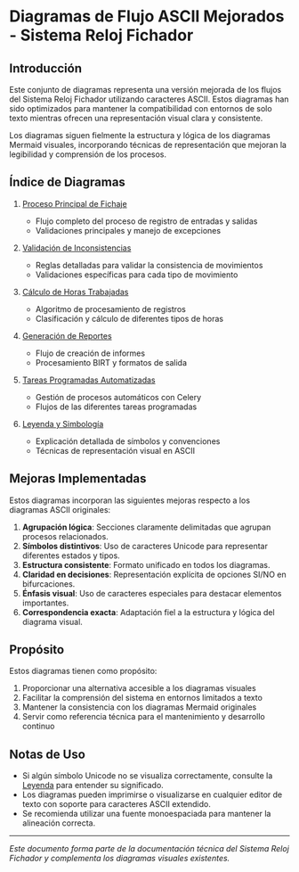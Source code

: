 # Diagramas de Flujo ASCII Mejorados - Sistema Reloj Fichador

## Introducción

Este conjunto de diagramas representa una versión mejorada de los flujos del Sistema Reloj Fichador utilizando caracteres ASCII. Estos diagramas han sido optimizados para mantener la compatibilidad con entornos de solo texto mientras ofrecen una representación visual clara y consistente.

Los diagramas siguen fielmente la estructura y lógica de los diagramas Mermaid visuales, incorporando técnicas de representación que mejoran la legibilidad y comprensión de los procesos.

## Índice de Diagramas

1. [Proceso Principal de Fichaje](./proceso_fichaje_ascii.md)
   - Flujo completo del proceso de registro de entradas y salidas
   - Validaciones principales y manejo de excepciones

2. [Validación de Inconsistencias](./validacion_inconsistencias_ascii.md)
   - Reglas detalladas para validar la consistencia de movimientos
   - Validaciones específicas para cada tipo de movimiento

3. [Cálculo de Horas Trabajadas](./calculo_horas_ascii.md)
   - Algoritmo de procesamiento de registros
   - Clasificación y cálculo de diferentes tipos de horas

4. [Generación de Reportes](./reportes_ascii.md)
   - Flujo de creación de informes
   - Procesamiento BIRT y formatos de salida

5. [Tareas Programadas Automatizadas](./tareas_programadas_ascii.md)
   - Gestión de procesos automáticos con Celery
   - Flujos de las diferentes tareas programadas

6. [Leyenda y Simbología](./leyenda_ascii.md)
   - Explicación detallada de símbolos y convenciones
   - Técnicas de representación visual en ASCII

## Mejoras Implementadas

Estos diagramas incorporan las siguientes mejoras respecto a los diagramas ASCII originales:

1. **Agrupación lógica**: Secciones claramente delimitadas que agrupan procesos relacionados.
2. **Símbolos distintivos**: Uso de caracteres Unicode para representar diferentes estados y tipos.
3. **Estructura consistente**: Formato unificado en todos los diagramas.
4. **Claridad en decisiones**: Representación explícita de opciones SI/NO en bifurcaciones.
5. **Énfasis visual**: Uso de caracteres especiales para destacar elementos importantes.
6. **Correspondencia exacta**: Adaptación fiel a la estructura y lógica del diagrama visual.

## Propósito

Estos diagramas tienen como propósito:

1. Proporcionar una alternativa accesible a los diagramas visuales
2. Facilitar la comprensión del sistema en entornos limitados a texto
3. Mantener la consistencia con los diagramas Mermaid originales
4. Servir como referencia técnica para el mantenimiento y desarrollo continuo

## Notas de Uso

- Si algún símbolo Unicode no se visualiza correctamente, consulte la [Leyenda](./leyenda_ascii.md) para entender su significado.
- Los diagramas pueden imprimirse o visualizarse en cualquier editor de texto con soporte para caracteres ASCII extendido.
- Se recomienda utilizar una fuente monoespaciada para mantener la alineación correcta.

---

*Este documento forma parte de la documentación técnica del Sistema Reloj Fichador y complementa los diagramas visuales existentes.* 